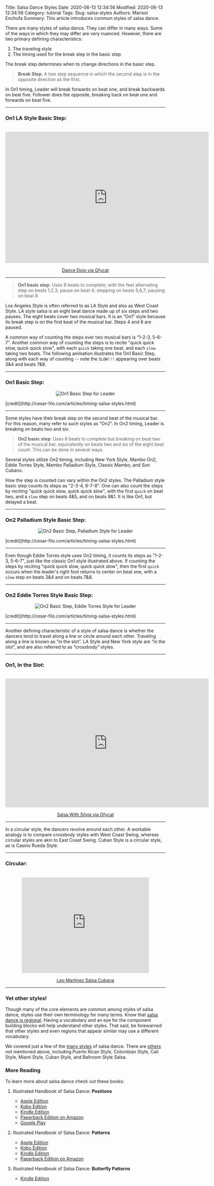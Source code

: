 Title: Salsa Dance Styles
Date: 2020-06-13 12:34:56
Modified: 2020-06-13 12:34:56
Category: tutorial
Tags:
Slug: salsa-styles
Authors: Marisol Enchufa
Summary: This article introduces common styles of salsa dance.


There are many styles of salsa dance. They can differ in many ways.  Some of the ways in which they may differ are very nuanced. However, there are two primary defining characteristics:

1. The traveling style
2. The timing used for the break step in the basic step

The break step determines when to change directions in the basic step. 


> **Break Step**: A two step sequence in which the second step is in the opposite direction as the first. 


In On1 timing, Leader will break forwards on beat one, and break backwards on beat five. Follower does the opposite, breaking back on beat one and forwards on beat five. 

---------

### On1 LA Style Basic Step:


<div style="text-align:center"><p><br/>
<iframe src='https://gfycat.com/ifr/HighlevelMammothIraniangroundjay' frameborder='0' scrolling='no' allowfullscreen width='640' height='412'></iframe><p> <a href="https://gfycat.com/highlevelmammothiraniangroundjay">Dance Dojo via Gfycat</a></p>
</p></div>


---------


> **On1 basic step**: Uses 8 beats to complete; with the feet alternating step on beats 1,2,3; pause on beat 4; stepping on beats 5,6,7; pausing on beat 8

Los Angeles Style is often referred to as LA Style and also as West Coast Style. LA style salsa is an eight beat dance made up of six steps and two pauses. The eight beats cover two musical bars. It is an “On1” style because its break step is on the first beat of the musical bar. Steps 4 and 8 are paused. 

A common way of counting the steps over two musical bars is “1-2-3, 5-6-7”. Another common way of counting the steps is to recite "quick quick slow, quick quick slow", with each `quick` taking one beat, and each `slow` taking two beats. The following animation illustrates the On1 Basic Step, along with each way of counting -- note the `SLOW!!!` appearing over beats 3&4 and beats 7&8.


---------
### On1 Basic Step:

<p align="center">
<img src="http://cesar-filo.com/img/ani-on-1.gif" alt="On1 Basic Step for Leader">
</p>
[credit](http://cesar-filo.com/articles/timing-salsa-styles.html)

---------

Some styles have their break step on the second beat of the musical bar. For this reason, many refer to such styles as “On2”.  In On2 timing, Leader is breaking on beats two and six.


> **On2 basic step**: Uses 8 beats to complete but breaking on beat two of the musical bar, equivalently on beats two and six of the eight beat count. This can be done in several ways.


Several styles utilize On2 timing, including New York Style, Mambo On2, Eddie Torres Style, Mambo Palladium Style, Classic Mambo, and Son Cubano. 

How the step is counted can vary within the On2 styles.  The Palladium style basic step counts its steps as "2-3-4, 6-7-8".  One can also count the steps by reciting "quick quick slow, quick quick slow", with the first `quick` on beat two, and a `slow` step on beats 4&5, and on beats 8&1. It is like On1, but delayed a beat.

---------
### On2 Palladium Style Basic Step:

<p align="center">
<img src="http://cesar-filo.com/img/ani-on-2-son.gif" alt="On2 Basic Step, Palladium Style for Leader">
</p>
[credit](http://cesar-filo.com/articles/timing-salsa-styles.html)

---------


Even though Eddie Torres style uses On2 timing, it counts its steps as "1-2-3, 5-6-7", just like the classic On1 style illustrated above. If counting the steps by reciting "quick quick slow, quick quick slow", then the first `quick` occurs when the leader's right foot returns to center on beat one, with a `slow` step on beats 3&4 and on beats 7&8. 

---------
### On2 Eddie Torres Style Basic Step:

<p align="center">
<img src="http://cesar-filo.com/img/ani-on-2-et.gif" alt="On2 Basic Step, Eddie Torres Style for Leader">
</p>
[credit](http://cesar-filo.com/articles/timing-salsa-styles.html)

---------




Another defining characteristic of a style of salsa dance is whether the dancers tend to travel along a line or circle around each other.  Traveling along a line is known as “in the slot”. LA Style and New York style are “in the slot”, and are also referred to as “crossbody” styles. 



---------

### On1, In the Slot:

<div style="text-align:center"><p><br/>
<iframe src='https://gfycat.com/ifr/GaseousLateIslandwhistler' frameborder='0' scrolling='no' allowfullscreen width='640' height='404'></iframe><p> <a href="https://gfycat.com/gaseouslateislandwhistler">Salsa With Silvia via Gfycat</a></p>
</p></div>

---------


In a circular style, the dancers revolve around each other. A workable analogy is to compare crossbody styles with West Coast Swing, whereas circular styles are akin to East Coast Swing. Cuban Style is a circular style, as is Casino Rueda Style.


---------

### Circular:
<div style="text-align:center"><p><br/>
<iframe src='https://makeagif.com/i/us3_hw' frameborder='0' scrolling='no' allowfullscreen width='400' height='300'></iframe><p> <a href="https://www.youtube.com/watch?v=ndN6srZ1XQs">Leo Martínez Salsa Cubana</a></p>
</p></div>


---------


### Yet other styles!

Though many of the core elements are common among styles of salsa dance, styles use their own terminology for many terms.  Know that [salsa dance is regional](https://torontodancesalsa.ca/blog/the-different-styles-of-salsa/). Having a vocabulary and an eye for the component building blocks will help understand other styles. That said, be forewarned that other styles and even regions that appear similar may use a different vocabulary.

We covered just a few of the [many styles](https://www.danceus.org/salsa/different-salsa-styles-vocabulary) of salsa dance.  There are [others](https://www.dancerhangout.com/articles/beginner-s-corner/4494-salsa-dance-styles?r=567-Salsa-Dance-Styles) not mentioned above, including Puerto Rican Style, Colombian Style, Cali Style, Miami Style, Cuban Style, and Ballroom Style Salsa.



### More Reading

To learn more about salsa dance check out these books:

1. Illustrated Handbook of Salsa Dance: **Positions**
    * [Apple Edition](https://books.apple.com/us/book/illustrated-handbook-of-salsa-dance-positions/id1513830159)
    * [Kobo Edition](https://www.kobo.com/us/en/ebook/illustrated-handbook-of-salsa-dance)
    * [Kindle Edition](https://www.amazon.com/Handbook-Salsa-Dance-Marisol-Enchufa-ebook/dp/B084FBB468)
    * [Paperback Edition on Amazon](https://www.amazon.com/gp/product/B086Y7D5NT)
    * [Google Play](https://books.google.com/books/about?id=yBXmDwAAQBAJ)

2. Illustrated Handbook of Salsa Dance: **Patterns**
    * [Apple Edition](https://books.apple.com/us/book/illustrated-handbook-of-salsa-dance-patterns/id1513834201)
    * [Kobo Edition](https://www.kobo.com/us/en/ebook/illustrated-handbook-of-salsa-dance-1)
    * [Kindle Edition](https://www.amazon.com/Illustrated-Handbook-Salsa-Dance-Patterns-ebook/dp/B084G82R7M)
    * [Paperback Edition on Amazon](https://www.amazon.com/gp/product/B086Y7R97V)

3. Illustrated Handbook of Salsa Dance: **Butterfly Patterns**
    * [Kindle Edition](https://www.amazon.com/gp/product/B087C9C4CP)


